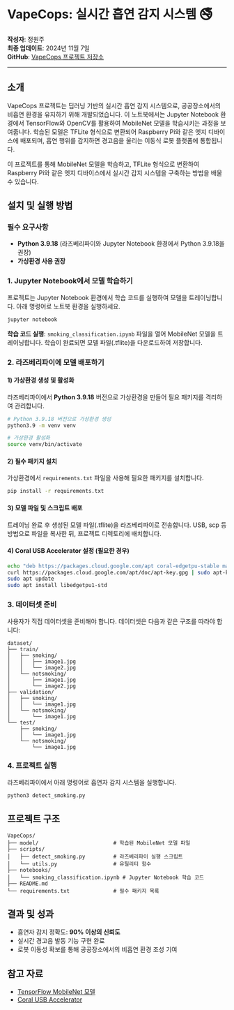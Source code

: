 # VapeCops: 실시간 흡연 감지 시스템 🚭

**작성자**: 정원주  
**최종 업데이트**: 2024년 11월 7일  
**GitHub**: [VapeCops 프로젝트 저장소](https://github.com/yumjipsaa/VapeCops)

---

## 소개

VapeCops 프로젝트는 딥러닝 기반의 실시간 흡연 감지 시스템으로, 공공장소에서의 비흡연 환경을 유지하기 위해 개발되었습니다. 이 노트북에서는 Jupyter Notebook 환경에서 TensorFlow와 OpenCV를 활용하여 MobileNet 모델을 학습시키는 과정을 보여줍니다. 학습된 모델은 TFLite 형식으로 변환되어 Raspberry Pi와 같은 엣지 디바이스에 배포되며, 흡연 행위를 감지하면 경고음을 울리는 이동식 로봇 플랫폼에 통합됩니다.

이 프로젝트를 통해 MobileNet 모델을 학습하고, TFLite 형식으로 변환하여 Raspberry Pi와 같은 엣지 디바이스에서 실시간 감지 시스템을 구축하는 방법을 배울 수 있습니다.

## 설치 및 실행 방법

### 필수 요구사항
- **Python 3.9.18** (라즈베리파이와 Jupyter Notebook 환경에서 Python 3.9.18을 권장)
- **가상환경 사용 권장**

### 1. Jupyter Notebook에서 모델 학습하기
프로젝트는 Jupyter Notebook 환경에서 학습 코드를 실행하여 모델을 트레이닝합니다. 아래 명령어로 노트북 환경을 실행하세요.

```bash
jupyter notebook
```

**학습 코드 실행**: `smoking_classification.ipynb` 파일을 열어 MobileNet 모델을 트레이닝합니다. 학습이 완료되면 모델 파일(.tflite)을 다운로드하여 저장합니다.

### 2. 라즈베리파이에 모델 배포하기

#### 1) 가상환경 생성 및 활성화
라즈베리파이에서 **Python 3.9.18** 버전으로 가상환경을 만들어 필요 패키지를 격리하여 관리합니다.

```bash
# Python 3.9.18 버전으로 가상환경 생성
python3.9 -m venv venv

# 가상환경 활성화
source venv/bin/activate
```

#### 2) 필수 패키지 설치
가상환경에서 `requirements.txt` 파일을 사용해 필요한 패키지를 설치합니다.

```bash
pip install -r requirements.txt
```

#### 3) 모델 파일 및 스크립트 배포
트레이닝 완료 후 생성된 모델 파일(.tflite)을 라즈베리파이로 전송합니다. USB, scp 등 방법으로 파일을 복사한 뒤, 프로젝트 디렉토리에 배치합니다.

#### 4) Coral USB Accelerator 설정 (필요한 경우)
```bash
echo "deb https://packages.cloud.google.com/apt coral-edgetpu-stable main" | sudo tee /etc/apt/sources.list.d/coral-edgetpu.list
curl https://packages.cloud.google.com/apt/doc/apt-key.gpg | sudo apt-key add -
sudo apt update
sudo apt install libedgetpu1-std
```

### 3. 데이터셋 준비

사용자가 직접 데이터셋을 준비해야 합니다. 데이터셋은 다음과 같은 구조를 따라야 합니다:

```
dataset/
├── train/
│   ├── smoking/
│   │   ├── image1.jpg
│   │   └── image2.jpg
│   └── notsmoking/
│       ├── image1.jpg
│       └── image2.jpg
├── validation/
│   ├── smoking/
│   │   └── image1.jpg
│   └── notsmoking/
│       └── image1.jpg
└── test/
    ├── smoking/
    │   └── image1.jpg
    └── notsmoking/
        └── image1.jpg
```

### 4. 프로젝트 실행
라즈베리파이에서 아래 명령어로 흡연자 감지 시스템을 실행합니다.

```bash
python3 detect_smoking.py
```

## 프로젝트 구조

```
VapeCops/
├── model/                        # 학습된 MobileNet 모델 파일
├── scripts/
│   ├── detect_smoking.py         # 라즈베리파이 실행 스크립트
│   └── utils.py                  # 유틸리티 함수
├── notebooks/
│   └── smoking_classification.ipynb # Jupyter Notebook 학습 코드
├── README.md
└── requirements.txt              # 필수 패키지 목록
```

## 결과 및 성과
- 흡연자 감지 정확도: **90% 이상의 신뢰도**
- 실시간 경고음 발동 기능 구현 완료
- 로봇 이동성 확보를 통해 공공장소에서의 비흡연 환경 조성 기여

## 참고 자료
- [TensorFlow MobileNet 모델](https://www.tensorflow.org/api_docs/python/tf/keras/applications/MobileNet)
- [Coral USB Accelerator](https://coral.ai/products/accelerator/)
